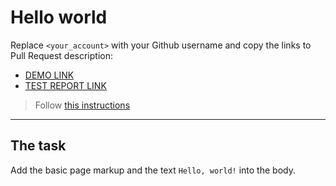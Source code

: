 # Hello world
Replace `<your_account>` with your Github username and copy the links to Pull Request description:
- [DEMO LINK](https://Desertiks.github.io/layout_hello-world/)
- [TEST REPORT LINK](https://Desertiks.github.io/layout_hello-world/report/html_report/)

> Follow [this instructions](https://mate-academy.github.io/layout_task-guideline/#how-to-solve-the-layout-tasks-on-github)
___

## The task
Add the basic page markup and the text `Hello, world!` into the body.
